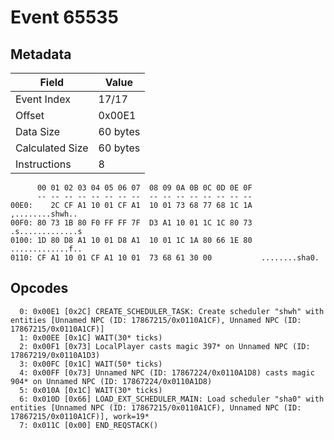 # Event 65535

## Metadata

| Field           | Value    |
|-----------------|----------|
| Event Index     | 17/17    |
| Offset          | 0x00E1   |
| Data Size       | 60 bytes |
| Calculated Size | 60 bytes |
| Instructions    | 8        |

```
      00 01 02 03 04 05 06 07  08 09 0A 0B 0C 0D 0E 0F
      -- -- -- -- -- -- -- --  -- -- -- -- -- -- -- --
00E0:    2C CF A1 10 01 CF A1  10 01 73 68 77 68 1C 1A   ,........shwh..
00F0: 80 73 1B 80 F0 FF FF 7F  D3 A1 10 01 1C 1C 80 73  .s.............s
0100: 1D 80 D8 A1 10 01 D8 A1  10 01 1C 1A 80 66 1E 80  .............f..
0110: CF A1 10 01 CF A1 10 01  73 68 61 30 00           ........sha0.   
```

## Opcodes

```
  0: 0x00E1 [0x2C] CREATE_SCHEDULER_TASK: Create scheduler "shwh" with entities [Unnamed NPC (ID: 17867215/0x0110A1CF), Unnamed NPC (ID: 17867215/0x0110A1CF)]
  1: 0x00EE [0x1C] WAIT(30* ticks)
  2: 0x00F1 [0x73] LocalPlayer casts magic 397* on Unnamed NPC (ID: 17867219/0x0110A1D3)
  3: 0x00FC [0x1C] WAIT(50* ticks)
  4: 0x00FF [0x73] Unnamed NPC (ID: 17867224/0x0110A1D8) casts magic 904* on Unnamed NPC (ID: 17867224/0x0110A1D8)
  5: 0x010A [0x1C] WAIT(30* ticks)
  6: 0x010D [0x66] LOAD_EXT_SCHEDULER_MAIN: Load scheduler "sha0" with entities [Unnamed NPC (ID: 17867215/0x0110A1CF), Unnamed NPC (ID: 17867215/0x0110A1CF)], work=19*
  7: 0x011C [0x00] END_REQSTACK()
```
